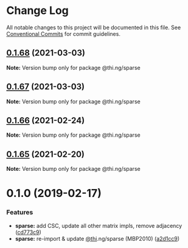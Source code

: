 # Change Log

All notable changes to this project will be documented in this file.
See [Conventional Commits](https://conventionalcommits.org) for commit guidelines.

## [0.1.68](https://github.com/thi-ng/umbrella/compare/@thi.ng/sparse@0.1.67...@thi.ng/sparse@0.1.68) (2021-03-03)

**Note:** Version bump only for package @thi.ng/sparse





## [0.1.67](https://github.com/thi-ng/umbrella/compare/@thi.ng/sparse@0.1.66...@thi.ng/sparse@0.1.67) (2021-03-03)

**Note:** Version bump only for package @thi.ng/sparse





## [0.1.66](https://github.com/thi-ng/umbrella/compare/@thi.ng/sparse@0.1.65...@thi.ng/sparse@0.1.66) (2021-02-24)

**Note:** Version bump only for package @thi.ng/sparse





## [0.1.65](https://github.com/thi-ng/umbrella/compare/@thi.ng/sparse@0.1.64...@thi.ng/sparse@0.1.65) (2021-02-20)

**Note:** Version bump only for package @thi.ng/sparse





# 0.1.0 (2019-02-17)

### Features

* **sparse:** add CSC, update all other matrix impls, remove adjacency ([cd773c9](https://github.com/thi-ng/umbrella/commit/cd773c9))
* **sparse:** re-import & update [@thi](https://github.com/thi).ng/sparse (MBP2010) ([a2d1cc9](https://github.com/thi-ng/umbrella/commit/a2d1cc9))

